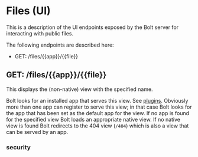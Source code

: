 # Files \(UI\)

This is a description of the UI endpoints exposed by the Bolt server for interacting with public files.

The following endpoints are described here:

* GET: \/files\/\{\{app\}\}\/\{\{file\}\}

## GET: \/files\/\{\{app\}\}\/\{\{file\}\}

This displays the \(non-native\) view with the specified name.

Bolt looks for an installed app that serves this view. See [plugins](/plugins.md). Obviously more than one app can register to serve this view; in that case Bolt looks for the app that has been set as the default app for the view. If no app is found for the specified view Bolt loads an appropriate native view. If no native view is found Bolt redirects to the 404 view \(`/404`\) which is also a view that can be served by an app.

### security